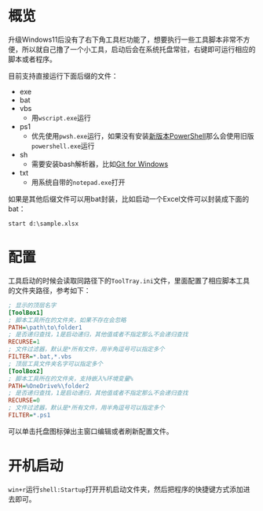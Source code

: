 # 概览
升级Windows11后没有了右下角工具栏功能了，想要执行一些工具脚本非常不方便，所以就自己撸了一个小工具，启动后会在系统托盘常驻，右键即可运行相应的脚本或者程序。

目前支持直接运行下面后缀的文件：

- exe
- bat
- vbs
  - 用`wscript.exe`运行
- ps1
  - 优先使用`pwsh.exe`运行，如果没有安装[新版本PowerShell](https://learn.microsoft.com/en-us/powershell/scripting/install/installing-powershell-on-windows)那么会使用旧版`powershell.exe`运行
- sh
  - 需要安装bash解析器，比如[Git for Windows](https://git-scm.com/download/win)
- txt
  - 用系统自带的`notepad.exe`打开


如果是其他后缀文件可以用bat封装，比如启动一个Excel文件可以封装成下面的bat：

```
start d:\sample.xlsx
```

# 配置

工具启动的时候会读取同路径下的`ToolTray.ini`文件，里面配置了相应脚本工具的文件夹路径，参考如下：

```ini
; 显示的顶层名字
[ToolBox1]
; 脚本工具所在的文件夹，如果不存在会忽略
PATH=\path\to\folder1
; 是否递归查找，1是启动递归，其他值或者不指定那么不会递归查找
RECURSE=1
; 文件过滤器，默认是*所有文件，用半角逗号可以指定多个
FILTER=*.bat,*.vbs
; 顶层工具文件夹名字可以指定多个
[ToolBox2]
; 脚本工具所在的文件夹，支持嵌入%环境变量%
PATH=%OneDrive%\folder2
; 是否递归查找，1是启动递归，其他值或者不指定那么不会递归查找
RECURSE=0
; 文件过滤器，默认是*所有文件，用半角逗号可以指定多个
FILTER=*.ps1
```

可以单击托盘图标弹出主窗口编辑或者刷新配置文件。

# 开机启动

`win+r`运行`shell:Startup`打开开机启动文件夹，然后把程序的快捷键方式添加进去即可。
